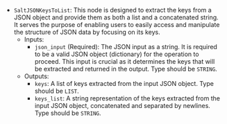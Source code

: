 - `SaltJSONKeysToList`: This node is designed to extract the keys from a JSON object and provide them as both a list and a concatenated string. It serves the purpose of enabling users to easily access and manipulate the structure of JSON data by focusing on its keys.
    - Inputs:
        - `json_input` (Required): The JSON input as a string. It is required to be a valid JSON object (dictionary) for the operation to proceed. This input is crucial as it determines the keys that will be extracted and returned in the output. Type should be `STRING`.
    - Outputs:
        - `keys`: A list of keys extracted from the input JSON object. Type should be `LIST`.
        - `keys_list`: A string representation of the keys extracted from the input JSON object, concatenated and separated by newlines. Type should be `STRING`.
